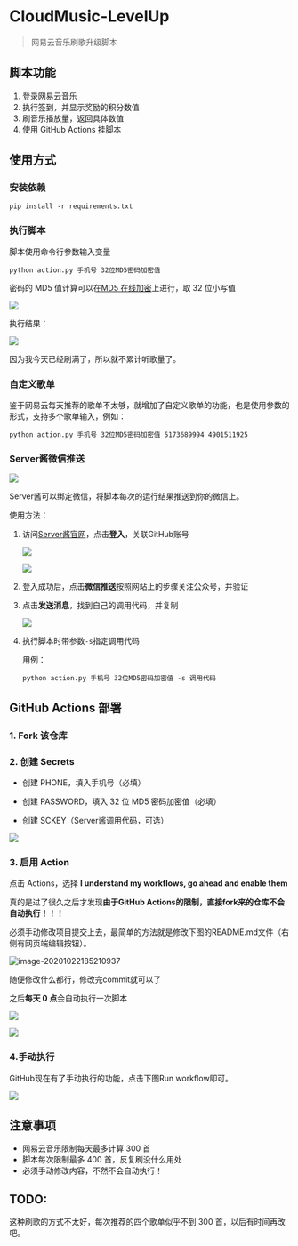 # CloudMusic-LevelUp

> 网易云音乐刷歌升级脚本
>


## 脚本功能

1. 登录网易云音乐
2. 执行签到，并显示奖励的积分数值
3. 刷音乐播放量，返回具体数值
4. 使用 GitHub Actions 挂脚本

## 使用方式

### 安装依赖

```shell
pip install -r requirements.txt
```

### 执行脚本

脚本使用命令行参数输入变量

```shell
python action.py 手机号 32位MD5密码加密值
```

密码的 MD5 值计算可以在[MD5 在线加密](https://md5jiami.51240.com/)上进行，取 32 位小写值

![](README/image-20200829112617823.png)

执行结果：

![](README/image-20200830161354842.png)

因为我今天已经刷满了，所以就不累计听歌量了。

### 自定义歌单

鉴于网易云每天推荐的歌单不太够，就增加了自定义歌单的功能，也是使用参数的形式，支持多个歌单输入，例如：

```shell
python action.py 手机号 32位MD5密码加密值 5173689994 4901511925
```

### Server酱微信推送

![](README/image-20201110001457321.png)

Server酱可以绑定微信，将脚本每次的运行结果推送到你的微信上。

使用方法：

1. 访问[Server酱官网](http://sc.ftqq.com/3.version)，点击**登入**，关联GitHub账号

	![](README/image-20201110001821697.png)

	![](README/image-20201110001905904.png)

2. 登入成功后，点击**微信推送**按照网站上的步骤关注公众号，并验证

3. 点击**发送消息**，找到自己的调用代码，并复制

	![](README/image-20201110002226781.png)

4. 执行脚本时带参数`-s`指定调用代码

	用例：

	```shell
	python action.py 手机号 32位MD5密码加密值 -s 调用代码
	```

## GitHub Actions 部署

### 1. Fork 该仓库

### 2. 创建 Secrets

- 创建 PHONE，填入手机号（必填）

- 创建 PASSWORD，填入 32 位 MD5 密码加密值（必填）

- 创建 SCKEY（Server酱调用代码，可选）

![](README/image-20201110002853759.png)

### 3. 启用 Action

点击 Actions，选择 **I understand my workflows, go ahead and enable them**

真的是过了很久之后才发现**由于GitHub Actions的限制，直接fork来的仓库不会自动执行！！！**

必须手动修改项目提交上去，最简单的方法就是修改下图的README.md文件（右侧有网页端编辑按钮）。

![image-20201022185210937](README/image-20201022185210937.png)

随便修改什么都行，修改完commit就可以了

之后**每天 0 点**会自动执行一次脚本

![](README/image-20200829120815423.png)

![](README/image-20200829120847583.png)

### 4.手动执行

GitHub现在有了手动执行的功能，点击下图Run workflow即可。

![](README/image-20201022192517489.png)

## 注意事项

- 网易云音乐限制每天最多计算 300 首
- 脚本每次限制最多 400 首，反复刷没什么用处
- 必须手动修改内容，不然不会自动执行！

## TODO:

这种刷歌的方式不太好，每次推荐的四个歌单似乎不到 300 首，以后有时间再改吧。
